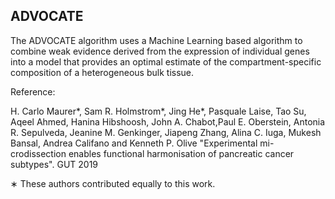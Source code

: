 ##  ADVOCATE

The ADVOCATE algorithm uses a Machine Learning based algorithm to combine weak evidence derived from the expression of individual genes into a model that provides an optimal estimate of the compartment-specific composition of a heterogeneous bulk tissue. 

Reference:

H. Carlo Maurer*, Sam R. Holmstrom*, Jing He*, Pasquale Laise, Tao Su, Aqeel Ahmed, Hanina Hibshoosh, John A. Chabot,Paul E. Oberstein, Antonia R. Sepulveda, Jeanine M. Genkinger, Jiapeng Zhang, Alina C. Iuga, Mukesh Bansal, Andrea Califano and Kenneth P. Olive "Experimental mi- crodissection enables functional harmonisation of pancreatic cancer subtypes". GUT 2019

∗ These authors contributed equally to this work. 

